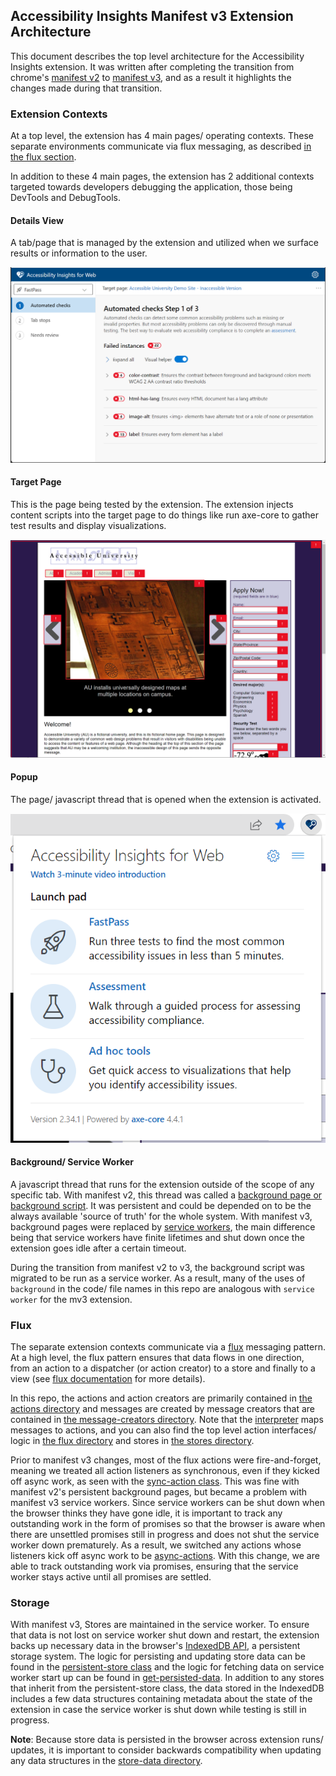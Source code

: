 <!--
Copyright (c) Microsoft Corporation. All rights reserved.
Licensed under the MIT License.
-->

## Accessibility Insights Manifest v3 Extension Architecture

This document describes the top level architecture for the Accessibility Insights extension. It was written after completing the transition from chrome's [manifest v2](https://developer.chrome.com/docs/extensions/mv2/) to [manifest v3](https://developer.chrome.com/docs/extensions/mv3/), and as a result it highlights the changes made during that transition.

### Extension Contexts

At a top level, the extension has 4 main pages/ operating contexts. These separate environments communicate via flux messaging, as described [in the flux section](#flux).

In addition to these 4 main pages, the extension has 2 additional contexts targeted towards developers debugging the application, those being DevTools and DebugTools. 

#### Details View

A tab/page that is managed by the extension and utilized when we surface results or information to the user.

![Screenshot of details view](./screenshots/details-view.png)

#### Target Page

This is the page being tested by the extension. The extension injects content scripts into the target page to do things like run axe-core to gather test results and display visualizations.

![Screenshot of target page with visualizations](./screenshots/target-page.png)

#### Popup

The page/ javascript thread that is opened when the extension is activated.

![Screenshot of popup](./screenshots/popup.png)

#### Background/ Service Worker

A javascript thread that runs for the extension outside of the scope of any specific tab. With manifest v2, this thread was called a [background page or background script](https://developer.chrome.com/docs/extensions/mv2/background_pages/). It was persistent and could be depended on to be the always available 'source of truth' for the whole system. With manifest v3, background pages were replaced by [service workers](https://developer.chrome.com/docs/workbox/service-worker-overview/), the main difference being that service workers have finite lifetimes and shut down once the extension goes idle after a certain timeout.

During the transition from manifest v2 to v3, the background script was migrated to be run as a service worker. As a result, many of the uses of `background` in the code/ file names in this repo are analogous with `service worker` for the mv3 extension.

### Flux

The separate extension contexts communicate via a [flux](https://facebook.github.io/flux/docs/in-depth-overview/) messaging pattern. At a high level, the flux pattern ensures that data flows in one direction, from an action to a dispatcher (or action creator) to a store and finally to a view (see [flux documentation](https://facebook.github.io/flux/docs/in-depth-overview/#structure-and-data-flow) for more details).

In this repo, the actions and action creators are primarily contained in [the actions directory](../src/background/actions) and messages are created by message creators that are contained in [the message-creators directory](../src/common/message-creators). Note that the [interpreter](../src/background/interpreter.ts) maps messages to actions, and you can also find the top level action interfaces/ logic in [the flux directory](../src/common/flux) and stores in [the stores directory](../src/background/stores).

Prior to manifest v3 changes, most of the flux actions were fire-and-forget, meaning we treated all action listeners as synchronous, even if they kicked off async work, as seen with the [sync-action class](../src/common/flux/sync-action.ts). This was fine with manifest v2's persistent background pages, but became a problem with manifest v3 service workers. Since service workers can be shut down when the browser thinks they have gone idle, it is important to track any outstanding work in the form of promises so that the browser is aware when there are unsettled promises still in progress and does not shut the service worker down prematurely. As a result, we switched any actions whose listeners kick off async work to be  [async-actions](../src/common/flux/async-action.ts). With this change, we are able to track outstanding work via promises, ensuring that the service worker stays active until all promises are settled.

### Storage

With manifest v3, Stores are maintained in the service worker. To ensure that data is not lost on service worker shut down and restart, the extension backs up necessary data in the browser's [IndexedDB API](https://developer.mozilla.org/en-US/docs/Web/API/IndexedDB_API), a persistent storage system. The logic for persisting and updating store data can be found in the [persistent-store class](../src/common/flux/persistent-store.ts) and the logic for fetching data on service worker start up can be found in [get-persisted-data](../src/background/get-persisted-data.ts). In addition to any stores that inherit from the persistent-store class, the data stored in the IndexedDB includes a few data structures containing metadata about the state of the extension in case the service worker is shut down while testing is still in progress.

**Note**: Because store data is persisted in the browser across extension runs/ updates, it is important to consider backwards compatibility when updating any data structures in the [store-data directory](../src/common/types/store-data).
